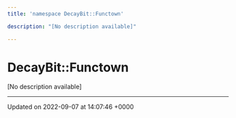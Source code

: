 ```yaml
---
title: 'namespace DecayBit::Functown'

description: "[No description available]"

---
```


# DecayBit::Functown

[No description available]






-------------------------------

Updated on 2022-09-07 at 14:07:46 +0000